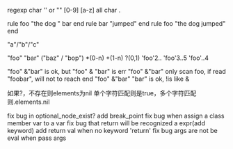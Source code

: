regexp
char '' or ""
\[0-9] \[a-z]
all char .

rule foo
  "the dog " bar
end
rule bar
  "jumped"
end
rule foo
  "the dog jumped"
end

"a"/"b"/"c"

"foo" "bar" ("baz" / "bop")
*(0-n)
+(1-n)
?(0,1)
'foo'2..
'foo'3..5
'foo'..4

"foo" &"bar" is ok, but "foo" & "bar" is err 
"foo" &"bar" only scan foo, if read "foobar", will not to reach end
"foo" &"bar" "bar" is ok, !is like &


如果?，不存在则elements为nil
单个字符匹配则是true，多个字符匹配则.elements.nil

fix bug in optional_node_exist?
add break_point
fix bug when assign a class member var to a var
fix bug that return will be recognized a expr(add keyword)
add return val when no keyword 'return'
fix bug args are not be eval when pass args 